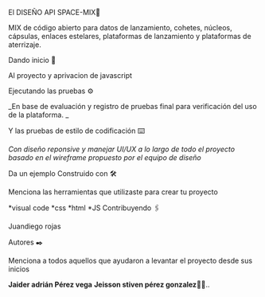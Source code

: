 El DISEÑO API SPACE-MIX🚀

MIX de código abierto para datos de lanzamiento, cohetes, núcleos, cápsulas, enlaces estelares, plataformas de lanzamiento y plataformas de aterrizaje.

Dando inicio 🚀

Al proyecto y aprivacion de javascript

Ejecutando las pruebas ⚙️

_En base de evaluación y registro de pruebas final para verificación del uso de la plataforma. _

Y las pruebas de estilo de codificación ⌨️

_Con diseño reponsive y manejar UI/UX a lo largo de todo el proyecto basado en el wireframe propuesto por el equipo de diseño_


Da un ejemplo
Construido con 🛠️

Menciona las herramientas que utilizaste para crear tu proyecto

*visual code
*css
*html
*JS
Contribuyendo 🖇️

Juandiego rojas

Autores ✒️

Menciona a todos aquellos que ayudaron a levantar el proyecto desde sus inicios


**Jaider adrián Pérez vega**
**Jeisson stiven pérez gonzalez**🚀🚀..
